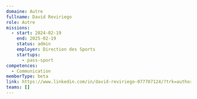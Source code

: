 ```yaml
---
domaine: Autre
fullname: David Reviriego
role: Autre
missions:
  - start: 2024-02-19
    end: 2025-02-19
    status: admin
    employer: Direction des Sports
    startups:
      - pass-sport
competences:
  - Communication
memberType: beta
link: https://www.linkedin.com/in/david-reviriego-077707124/?trk=author-info__article-link
teams: []
---
```

